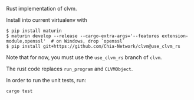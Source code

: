 Rust implementation of clvm.


Install into current virtualenv with

```
$ pip install maturin
$ maturin develop --release --cargo-extra-args='--features extension-module,openssl'  # on Windows, drop `openssl`
$ pip install git+https://github.com/Chia-Network/clvm@use_clvm_rs
```

Note that for now, you must use the `use_clvm_rs` branch of `clvm`.

The rust code replaces `run_program` and `CLVMObject`.

In order to run the unit tests, run:

```
cargo test
```
